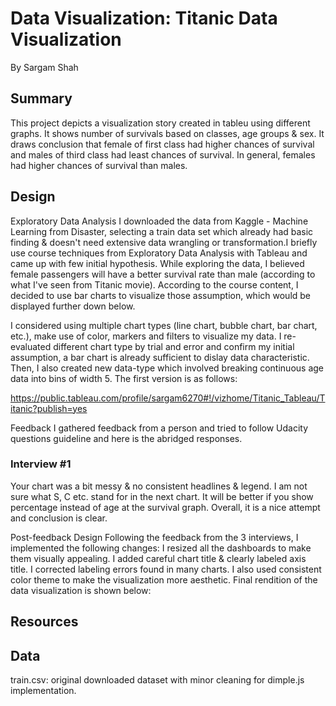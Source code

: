 

# Data Visualization: Titanic Data Visualization

By Sargam Shah 

## Summary

This project depicts a visualization story created in tableu using different graphs. It shows number of survivals based on classes, age groups & sex. It draws conclusion that female of first class had higher chances of survival and males of third class had least chances of survival. In general, females had higher chances of survival than males.

## Design

Exploratory Data Analysis 
I downloaded the data from Kaggle - Machine Learning from Disaster, selecting a train data set which already had basic finding & doesn't need extensive data wrangling or transformation.I briefly use course techniques from Exploratory Data Analysis with Tableau and came up with few initial hypothesis. While exploring the data, I believed female passengers will have a better survival rate than male (according to what I've seen from Titanic movie). According to the course content, I decided to use bar charts to visualize those assumption, which would be displayed further down below.
 
I considered using multiple chart types (line chart, bubble chart, bar chart, etc.), make use of color, markers and filters to visualize my data. I re-evaluated different chart type by trial and error and confirm my initial assumption, a bar chart is already sufficient to dislay data characteristic. Then, I also created new data-type which involved breaking continuous age data into bins of width 5. The first version is as follows:

https://public.tableau.com/profile/sargam6270#!/vizhome/Titanic_Tableau/Titanic?publish=yes

Feedback
I gathered feedback from a person and tried to follow Udacity questions guideline and here is the abridged responses.
### Interview #1

Your chart was a bit messy & no consistent headlines & legend. I am not sure what S, C etc. stand for in the next chart. It will be better if you show percentage instead of age at the survival graph. Overall, it is a nice attempt and conclusion is clear.  
 
Post-feedback Design
Following the feedback from the 3 interviews, I implemented the following changes:
I resized all the dashboards to make them visually appealing.
I added careful chart title & clearly labeled axis title.
I corrected labeling errors found in many charts.
I also used consistent color theme to make the visualization more aesthetic.
Final rendition of the data visualization is shown below: 

## Resources
 

 
## Data

train.csv: original downloaded dataset with minor cleaning for dimple.js implementation.
